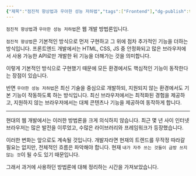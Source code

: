 ```yaml
---
{"제목":"점진적 향상법과 우아한 성능 저하법","tags":["Frontend"],"dg-publish":true,"permalink":"/공부/Frontend/점진적 향상법과 우아한 성능 저하법/","dgPassFrontmatter":true}
---
```


`점진적 향상법`과 `우아한 성능 저하법`은 웹 개발 방법론입니다.

`점진적 향상법`은 기본적인 방식으로 먼저 구현하고 그 위에 점차 추가적인 기능을 더하는 방식입니다. 프론트엔드 개발에서는 HTML, CSS, JS 중 안정화되고 많은 브라우저에서 사용 가능한 API로만 개발한 뒤 기능을 더해가는 것을 의미합니다.

이렇게 기본적인 방식으로 구현했기 때문에 모든 환경에서도 핵심적인 기능이 동작한다는 장점이 있습니다.

반면 `우아한 성능 저하법`은 최신 기술을 중심으로 개발하되, 지원되지 않는 환경에서도 기본 기능이 작동하도록 하는 방식입니다. 최신 브라우저에서는 최적화된 경험을 제공하고, 지원하지 않는 브라우저에서는 대체 콘텐츠나 기능을 제공하여 동작하게 합니다.

---

현대의 웹 개발에서는 이러한 방법론을 크게 의식하지 않습니다. 최근 몇 년 사이 인터넷 브라우저는 많은 발전을 이루었고, 수많은 라이브러리와 프레임워크가 등장했습니다.

이러한 변화는 앞으로도 계속될 것입니다. 개발자라면 현재의 트렌드를 무작정 따라갈 필요는 없지만, 전체적인 흐름은 파악해야 합니다. 현재 `내가 자주 쓰는 것들이 금방 쓰지 않는 것`이 될 수도 있기 때문입니다.

그래서 과거에 사용하던 방법론에 대해 정리하는 시간을 가져보았습니다.